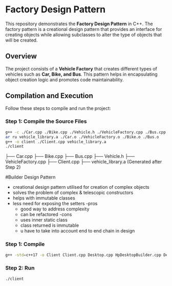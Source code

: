 # Factory Design Pattern

This repository demonstrates the **Factory Design Pattern** in C++. The factory pattern is a creational design pattern that provides an interface for creating objects while allowing subclasses to alter the type of objects that will be created.

## Overview

The project consists of a **Vehicle Factory** that creates different types of vehicles such as **Car, Bike, and Bus**. This pattern helps in encapsulating object creation logic and promotes code maintainability.

## Compilation and Execution

Follow these steps to compile and run the project:

### Step 1: Compile the Source Files
```sh
g++ -c ./Car.cpp ./Bike.cpp ./Vehicle.h ./VehicleFactory.cpp ./Bus.cpp
ar ru vehicle_library.a ./Car.o ./VehicleFactory.o ./Bike.o ./Bus.o
g++ -o client ./Client.cpp vehicle_library.a
./client
```

├── Car.cpp
├── Bike.cpp
├── Bus.cpp
├── Vehicle.h
├── VehicleFactory.cpp
├── Client.cpp
├── vehicle_library.a (Generated after Step 2)

#Builder Design Pattern
- creational design pattern utilised for creation of complex objects
- solves the problem of complex & telescopic constructors
- helps with immutable classes
- less need for exposing the setters
-pros
    - good way to address complexity
    - can be refactored
-cons
    - uses inner static class
    - class returned is immutable
    - u have to take into account end to end chain in design

### Step 1: Compile
```sh
g++ -std=c++17 -o Client Client.cpp Desktop.cpp HpDesktopBuilder.cpp DellDesktopBuilder.cpp
```
### Step 2: Run
```sh
./client
```
